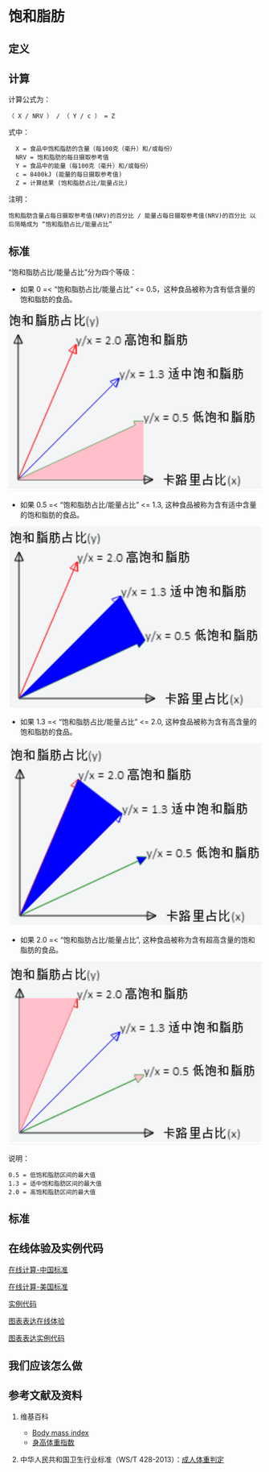 # 饱和脂肪

## 定义

## 计算

计算公式为： 

	（ X / NRV ） / （ Y / c ） = Z

式中： 

	  X = 食品中饱和脂肪的含量（每100克（毫升）和/或每份）	  
      NRV = 饱和脂肪的每日摄取参考值
	  Y = 食品中的能量（每100克（毫升）和/或每份）
	  c = 8400kJ (能量的每日摄取参考值)
	  Z = 计算结果 (饱和脂肪占比/能量占比)

注明：

	饱和脂肪含量占每日摄取参考值(NRV)的百分比 / 能量占每日摄取参考值(NRV)的百分比 以后简略成为 “饱和脂肪占比/能量占比”	

## 标准

“饱和脂肪占比/能量占比”分为四个等级：

- 如果 0 =< “饱和脂肪占比/能量占比” <= 0.5，这种食品被称为含有低含量的饱和脂肪的食品。

![食品的算法](/images/食品的分析算法/饱和脂肪（酸）/食品的分析算法-算法-低饱和脂肪区间.png)

- 如果 0.5 =< “饱和脂肪占比/能量占比” <= 1.3, 这种食品被称为含有适中含量的饱和脂肪的食品。

![食品的算法](/images/食品的分析算法/饱和脂肪（酸）/食品的分析算法-算法-适中饱和脂肪区间.png)

- 如果 1.3 =< “饱和脂肪占比/能量占比” <= 2.0, 这种食品被称为含有高含量的饱和脂肪的食品。

![食品的算法](/images/食品的分析算法/饱和脂肪（酸）/食品的分析算法-算法-高饱和脂肪区间.png)

- 如果 2.0 =< “饱和脂肪占比/能量占比”, 这种食品被称为含有超高含量的饱和脂肪的食品。

![食品的算法](/images/食品的分析算法/饱和脂肪（酸）/食品的分析算法-算法-超高饱和脂肪区间.png)

说明：

	0.5 = 低饱和脂肪区间的最大值
	1.3 = 适中饱和脂肪区间的最大值
	2.0 = 高饱和脂肪区间的最大值


## 标准

## 在线体验及实例代码

[在线计算-中国标准](https://jsfiddle.net/quanbinn/sjodmot1/)

[在线计算-美国标准](https://jsfiddle.net/quanbinn/zgka7pyq/)

[实例代码](https://github.com/quanbinn/Basic-Health-Knowledge-We-Need-To-Learn/tree/master/code/%E9%A3%9F%E5%93%81%E7%9A%84%E5%88%86%E6%9E%90%E7%AE%97%E6%B3%95/%E9%A5%B1%E5%92%8C%E8%84%82%E8%82%AA%EF%BC%88%E9%85%B8%EF%BC%89)

[图表表达在线体验](https://jsfiddle.net/quanbinn/jmdob1yc/)

[图表表达实例代码](https://github.com/quanbinn/Basic-Health-Knowledge-We-Need-To-Learn/tree/master/code/%E9%99%84%E5%BD%95-%E5%9B%BE%E8%A1%A8%E8%A1%A8%E8%BE%BE/%E9%A3%9F%E5%93%81%E7%9A%84%E5%88%86%E6%9E%90%E7%AE%97%E6%B3%95/%E9%A5%B1%E5%92%8C%E8%84%82%E8%82%AA%EF%BC%88%E9%85%B8%EF%BC%89)

## 我们应该怎么做

## 参考文献及资料

1. 维基百科
	- [Body mass index](https://en.wikipedia.org/wiki/Body_mass_index)
	- [身高体重指数](https://zh.wikipedia.org/wiki/%E8%BA%AB%E9%AB%98%E9%AB%94%E9%87%8D%E6%8C%87%E6%95%B8)

2. 中华人民共和国卫生行业标准（WS/T 428-2013）：[成人体重判定](http://www.moh.gov.cn/ewebeditor/uploadfile/2013/08/20130808135715967.pdf)

